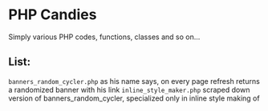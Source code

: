PHP Candies
==============

Simply various PHP codes, functions, classes and so on...

List:
---------

`banners_random_cycler.php` as his name says, on every page refresh returns a randomized banner with his link
`inline_style_maker.php` scraped down version of banners_random_cycler, specialized only in inline style making of